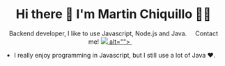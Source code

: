 <h1 align='center'>
  Hi there 👋 I'm Martin Chiquillo 🧙‍♂️
</h1>

<p align='center'>
  Backend developer, I like to use Javascript, Node.js and Java.
  &nbsp;
  &nbsp;    
  Contact me!  
  <a href="https://www.linkedin.com/in/martinchiquillocastro/">
    <img src="{https://img.shields.io/badge/LinkedIn-0077B5?style=for-the-badge&logo=linkedin&logoColor=white}" /> alt="">
  </a>
  &nbsp;
  &nbsp;
  <a href="https://twitter.com/itsccr_">
    <img src="https://img.shields.io/badge/Twitter-1DA1F2?style=for-the-badge&logo=twitter&logoColor=white" alt="">
  </a>

  
</p>

- I really enjoy programming in Javascript, but I still use a lot of Java ❤.
